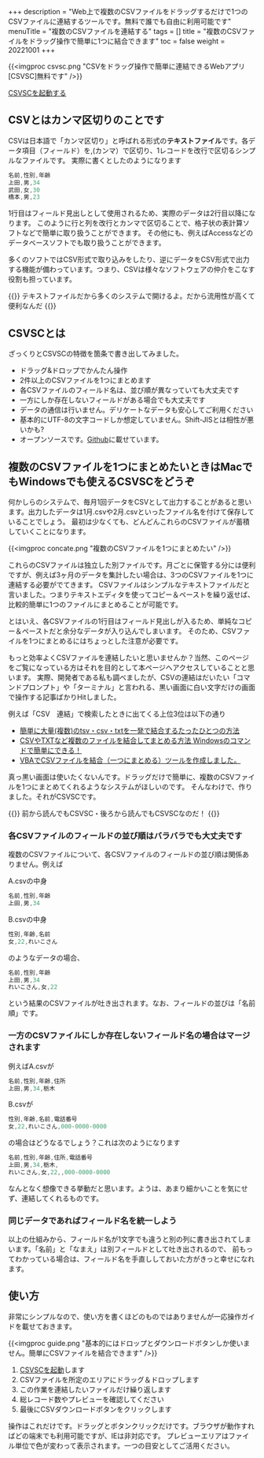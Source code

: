 +++
description = "Web上で複数のCSVファイルをドラッグするだけで1つのCSVファイルに連結するツールです。無料で誰でも自由に利用可能です"
menuTitle = "複数のCSVファイルを連結する"
tags = []
title = "複数のCSVファイルをドラッグ操作で簡単に1つに結合できます"
toc = false
weight = 20221001
+++


{{<imgproc csvsc.png "CSVをドラッグ操作で簡単に連結できるWebアプリ[CSVSC]無料です" />}}

[CSVSCを起動する](https://code.sndbox.jp/csvsc/#/)  

## CSVとはカンマ区切りのことです

CSVは日本語で「カンマ区切り」と呼ばれる形式の**テキストファイル**です。各データ項目（フィールド）を,(カンマ）で区切り、1レコードを改行で区切るシンプルなファイルです。
実際に書くとしたのようになります

```javascript
名前,性別,年齢
上田,男,34
武田,女,30
橋本,男,23
```

1行目はフィールド見出しとして使用されるため、実際のデータは2行目以降になります。
このように行と列を改行とカンマで区切ることで、格子状の表計算ソフトなどで簡単に取り扱うことができます。
その他にも、例えばAccessなどのデータベースソフトでも取り扱うことができます。

多くのソフトではCSV形式で取り込みをしたり、逆にデータをCSV形式で出力する機能が備わっています。つまり、CSVは様々なソフトウェアの仲介をこなす役割も担っています。

{{<alice pos="right" icon="here">}}
テキストファイルだから多くのシステムで開けるよ。だから流用性が高くて便利なんだ
{{</alice>}}

## CSVSCとは

ざっくりとCSVSCの特徴を箇条で書き出してみました。

- ドラッグ&ドロップでかんたん操作
- 2件以上のCSVファイルを1つにまとめます
- 各CSVファイルのフィールド名は、並び順が異なっていても大丈夫です
- 一方にしか存在しないフィールドがある場合でも大丈夫です
- データの通信は行いません。デリケートなデータも安心してご利用ください
- 基本的にUTF-8の文字コードしか想定していません。Shift-JISとは相性が悪いかも?
- オープンソースです。[Github](https://github.com/ueda19850603/csvsc)に載せています。

## 複数のCSVファイルを1つにまとめたいときはMacでもWindowsでも使えるCSVSCをどうぞ

何かしらのシステムで、毎月1回データをCSVとして出力することがあると思います。出力したデータは1月.csvや2月.csvといったファイル名を付けて保存していることでしょう。
最初は少なくても、どんどんこれらのCSVファイルが蓄積していくことになります。

{{<imgproc concate.png "複数のCSVファイルを1つにまとめたい" />}}

これらのCSVファイルは独立した別ファイルです。月ごとに保管する分には便利ですが、例えば3ヶ月のデータを集計したい場合は、3つのCSVファイルを1つに連結する必要がでてきます。
CSVファイルはシンプルなテキストファイルだと言いました。つまりテキストエディタを使ってコピー＆ペーストを繰り返せば、比較的簡単に1つのファイルにまとめることが可能です。

とはいえ、各CSVファイルの1行目はフィールド見出しが入るため、単純なコピー＆ペーストだと余分なデータが入り込んでしまいます。
そのため、CSVファイルを1つにまとめるにはちょっとした注意が必要です。

もっと効率よくCSVファイルを連結したいと思いませんか？当然、このページをご覧になっている方はそれを目的として本ページへアクセスしていることと思います。
実際、開発者である私も調べましたが、CSVの連結はだいたい「コマンドプロンプト」や「ターミナル」と言われる、黒い画面に白い文字だけの画面で操作する記事ばかりHitしました。

例えば「CSV　連結」で検索したときに出てくる上位3位は以下の通り

- [簡単に大量(複数)のtsv・csv・txtを一発で結合するたったひとつの方法](https://rakuzanet.jp/tsv-csv-txt-combine.html)
- [CSVやTXTなど複数のファイルを結合してまとめる方法 Windowsのコマンドで簡単にできる！](https://digimamalife.com/howto-merge-csv-files)
- [VBAでCSVファイルを結合（一つにまとめる）ツールを作成しました。](https://excelkamiwaza.com/csvmerge.html)

真っ黒い画面は使いたくないんです。ドラッグだけで簡単に、複数のCSVファイルを1つにまとめてくれるようなシステムがほしいのです。
そんなわけで、作りました。それがCSVSCです。


{{<alice pos="right" icon="here">}}
前から読んでもCSVSC・後ろから読んでもCSVSCなのだ！
{{</alice>}}

### 各CSVファイルのフィールドの並び順はバラバラでも大丈夫です

複数のCSVファイルについて、各CSVファイルのフィールドの並び順は関係ありません。例えば

A.csvの中身

```javascript
名前,性別,年齢
上田,男,34
```

B.csvの中身

```javascript
性別,年齢,名前
女,22,れいこさん
```

のようなデータの場合、

```javascript
名前,性別,年齢
上田,男,34
れいこさん,女,22
```

という結果のCSVファイルが吐き出されます。なお、フィールドの並びは「名前順」です。

### 一方のCSVファイルにしか存在しないフィールド名の場合はマージされます

例えばA.csvが

```javascript
名前,性別,年齢,住所
上田,男,34,栃木
```

B.csvが

```javascript
性別,年齢,名前,電話番号
女,22,れいこさん,000-0000-0000
```

の場合はどうなるでしょう？これは次のようになります

```javascript
名前,性別,年齢,住所,電話番号
上田,男,34,栃木,
れいこさん,女,22,,000-0000-0000
```

なんとなく想像できる挙動だと思います。ようは、あまり細かいことを気にせず、連結してくれるものです。

### 同じデータであればフィールド名を統一しよう

以上の仕組みから、フィールド名が1文字でも違うと別の列に書き出されてしまいます。「名前」と「なまえ」は別フィールドとして吐き出されるので、
前もってわかっている場合は、フィールド名を手直ししておいた方がきっと幸せになれます。

## 使い方


非常にシンプルなので、使い方を書くほどのものではありませんが一応操作ガイドを載せておきます。

{{<imgproc guide.png "基本的にはドロップとダウンロードボタンしか使いません。簡単にCSVファイルを結合できます" />}}

1. [CSVSCを起動](https://code.sndbox.jp/csvsc/#/)します
1. CSVファイルを所定のエリアにドラッグ＆ドロップします
1. この作業を連結したいファイルだけ繰り返します
1. 総レコード数やプレビューを確認してください
1. 最後にCSVダウンロードボタンをクリックします

操作はこれだけです。ドラッグとボタンクリックだけです。ブラウザが動作すればどの端末でも利用可能ですが、IEは非対応です。
プレビューエリアはファイル単位で色が変わって表示されます。一つの目安としてご活用ください。
